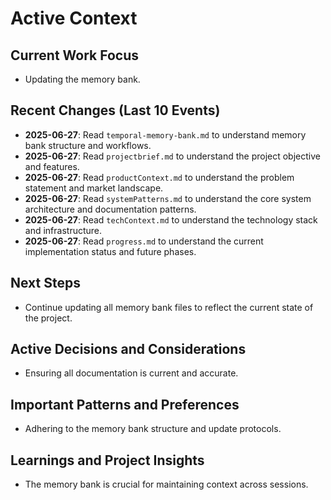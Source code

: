 # Active Context

## Current Work Focus
- Updating the memory bank.

## Recent Changes (Last 10 Events)
- **2025-06-27**: Read `temporal-memory-bank.md` to understand memory bank structure and workflows.
- **2025-06-27**: Read `projectbrief.md` to understand the project objective and features.
- **2025-06-27**: Read `productContext.md` to understand the problem statement and market landscape.
- **2025-06-27**: Read `systemPatterns.md` to understand the core system architecture and documentation patterns.
- **2025-06-27**: Read `techContext.md` to understand the technology stack and infrastructure.
- **2025-06-27**: Read `progress.md` to understand the current implementation status and future phases.

## Next Steps
- Continue updating all memory bank files to reflect the current state of the project.

## Active Decisions and Considerations
- Ensuring all documentation is current and accurate.

## Important Patterns and Preferences
- Adhering to the memory bank structure and update protocols.

## Learnings and Project Insights
- The memory bank is crucial for maintaining context across sessions.
